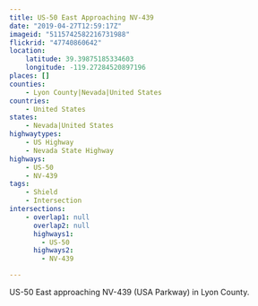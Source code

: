 ```yaml
---
title: US-50 East Approaching NV-439
date: "2019-04-27T12:59:17Z"
imageid: "5115742582216731988"
flickrid: "47740860642"
location:
    latitude: 39.39875185334603
    longitude: -119.27284520897196
places: []
counties:
    - Lyon County|Nevada|United States
countries:
    - United States
states:
    - Nevada|United States
highwaytypes:
    - US Highway
    - Nevada State Highway
highways:
    - US-50
    - NV-439
tags:
    - Shield
    - Intersection
intersections:
    - overlap1: null
      overlap2: null
      highways1:
        - US-50
      highways2:
        - NV-439

---
```

US-50 East approaching NV-439 (USA Parkway) in Lyon County.